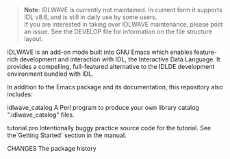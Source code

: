 > **Note**: IDLWAVE is currently not maintained.  In current form it supports IDL v8.6, and is still in daily use by some users.  
If you are interested in taking over IDLWAVE maintenance, please post an issue.  See the DEVELOP file for information
on the file structure layout.

IDLWAVE is an add-on mode built into GNU Emacs which enables feature-rich
development and interaction with IDL, the Interactive Data Language.
It provides a compelling, full-featured alternative to the IDLDE
development environment bundled with IDL.


In addition to the Emacs package and its documentation, this
repository also includes:

idlwave_catalog     A Perl program to produce your own library catalog 
                    ".idlwave_catalog" files.

tutorial.pro        Intentionally buggy practice source code for the 
		    tutorial.  See the`Getting Started' section in the 
	            manual.
		    
CHANGES             The package history
